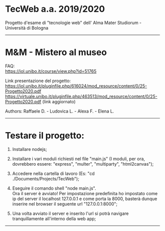 # TecWeb a.a. 2019/2020 

  Progetto d'esame di "tecnologie web" dell' Alma Mater Studiorum - Università di Bologna

-------------------------------------------------------------------------------------------------------------------
  
# M&M - Mistero al museo                                                                                                      
                                                 
  FAQ:                                                                                                                                                                                                                                     
  https://iol.unibo.it/course/view.php?id=51765 
         
  Link presentazione del progetto:                                                                                            
  https://iol.unibo.it/pluginfile.php/616024/mod_resource/content/0/25-Progetto2020.pdf   
  https://virtuale.unibo.it/pluginfile.php/463513/mod_resource/content/0/25-Progetto2020.pdf (link aggiornato)
                                                                                                                             
  Authors: Raffaele D. - Ludovica L. - Alexa F. - Elena L.
  
-------------------------------------------------------------------------------------------------------------------
  
# Testare il progetto:

  1)  Installare nodejs;
  
  2)  Installare i vari moduli richiesti nel file "main.js"
      (I moduli, per ora, dovrebbero essere: "express", "multer", "multiparty", "html2canvas");
      
  3)  Accedere nella cartella di lavoro (Es: "cd ./Documents/Projects/TecWeb");
  
  4)  Eseguire il comando shell "node main.js".                                                             
      Ora il server è avviato! Per impostazione predefinita ho impostato come ip del server il localhost
      127.0.0.1 e come porta la 8000, basterà dunque inserire nel browser il seguente url
      "127.0.0.1:8000";
  
  5)  Una volta avviato il server e inserito l'url si potrà navigare tranquillamente all'interno della web app;
  
-------------------------------------------------------------------------------------------------------------------
